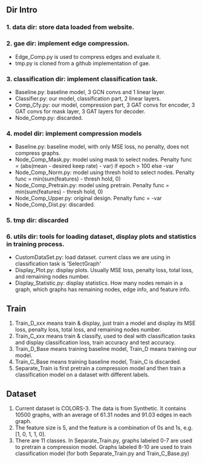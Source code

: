 ## Dir Intro
### 1. data dir: store data loaded from website.

### 2. gae dir: implement edge compression.
  * Edge_Comp.py is used to compress edges and evaluate it.
  * tmp.py is cloned from a github implementation of gae.

### 3. classification dir: implement classification task.
  * Baseline.py: baseline model, 3 GCN convs and 1 linear layer.
  * Classifier.py: our model, classification part, 2 linear layers.
  * Comp_Cfy.py: our model, compression part, 3 GAT convs for encoder, 3 GAT convs for mask layer, 3 GAT layers for decoder.
  * Node_Comp.py: discarded.

### 4. model dir: implement compression models
  * Baseline.py: baseline model, with only MSE loss, no penalty, does not compress graphs.
  * Node_Comp_Mask.py: model using mask to select nodes. Penalty func = (abs(mean - desired keep rate) - var) if epoch > 100 else -var
  * Node_Comp_Norm.py: model using thresh hold to select nodes. Penalty func = min(sum(features) - thresh hold, 0)
  * Node_Comp_Pretrain.py: model using pretrain. Penalty func = min(sum(features) - thresh hold, 0)
  * Node_Comp_Upper.py: original design. Penalty func = -var
  * Node_Comp_Dist.py: discarded.
  
### 5. tmp dir: discarded

### 6. utils dir: tools for loading dataset, display plots and statistics in training process.
  * CustomDataSet.py: load dataset. current class we are using in classification task is 'SelectGraph'
  * Display_Plot.py: display plots. Usually MSE loss, penalty loss, total loss, and remaining nodes number.
  * Display_Statistic.py: display statistics. How many nodes remain in a graph, which graphs has remaining nodes, edge info, and feature info.

## Train
1. Train_D_xxx means train & display, just train a model and display its MSE loss, penalty loss, total loss, and remaining nodes number.
2. Train_C_xxx means train & classify, used to deal with classification tasks and display classification loss, train accuracy and test accuracy.
3. Train_D_Base means training baseline model, Train_D means training our model.
4. Train_C_Base means training baseline model, Train_C is discarded.
5. Separate_Train is first pretrain a compression model and then train a classification model on a dataset with different labels.

## Dataset
1. Current dataset is COLORS-3. The data is from Synthetic. It contains 10500 graphs, with an average of 61.31 nodes and 91.03 edges in each graph.
2. The feature size is 5, and the feature is a combination of 0s and 1s, e.g. [1, 0, 1, 1, 0]. 
3. There are 11 classes. In Separate_Train.py, graphs labeled 0-7 are used to pretrain a compression model. Graphs labeled 8-10 are used to train classification model 
(for both Separate_Train.py and Train_C_Base.py)
